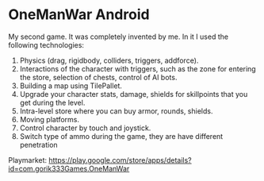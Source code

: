 # OneManWar Android
My second game. It was completely invented by me.
In it I used the following technologies:
  1. Physics (drag, rigidbody, colliders, triggers, addforce).
  2. Interactions of the character with triggers, such as the zone for entering the store, selection of chests, control of AI bots.
  3. Building a map using TilePallet.
  4. Upgrade your character stats, damage, shields for skillpoints that you get during the level.
  5. Intra-level store where you can buy armor, rounds, shields.
  6. Moving platforms.
  7. Control character by touch and joystick.
  8. Switch type of ammo during the game, they are have different penetration


Playmarket:
https://play.google.com/store/apps/details?id=com.gorik333Games.OneManWar
